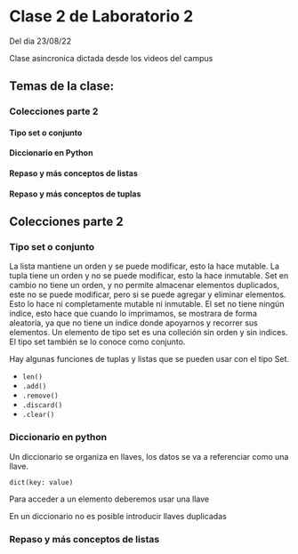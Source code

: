 # Clase 2 de Laboratorio 2
Del dia 23/08/22

Clase asincronica dictada desde los videos del campus

## Temas de la clase:

### Colecciones parte 2

#### Tipo set o conjunto
#### Diccionario en Python
#### Repaso y más conceptos de listas
#### Repaso y más conceptos de tuplas

## Colecciones parte 2

### Tipo set o conjunto

La lista mantiene un orden y se puede modificar, esto la hace mutable. La tupla tiene un orden y no se puede modificar, esto la hace inmutable. Set  en cambio no tiene un orden, y no permite almacenar elementos duplicados, este no se puede modificar, pero si se puede agregar y eliminar elementos. Esto lo hace ni completamente mutable ni inmutable. El set no tiene ningún indice, esto hace que cuando lo imprimamos, se mostrara de forma aleatoria, ya que no tiene un indice donde apoyarnos y recorrer sus elementos. Un elemento de tipo set es una colleción sin orden y sin indices. El tipo set también se lo conoce como conjunto.

Hay algunas funciones de tuplas y listas que se pueden usar con el tipo Set.
- `len()`
- `.add()`
- `.remove()`
- `.discard()`
- `.clear()`

### Diccionario en python

Un diccionario se organiza en llaves, los datos se va a referenciar como una llave.

`dict(key: value)`

Para acceder a un elemento deberemos usar una llave

En un diccionario no es posible introducir llaves duplicadas

### Repaso y más conceptos de listas


